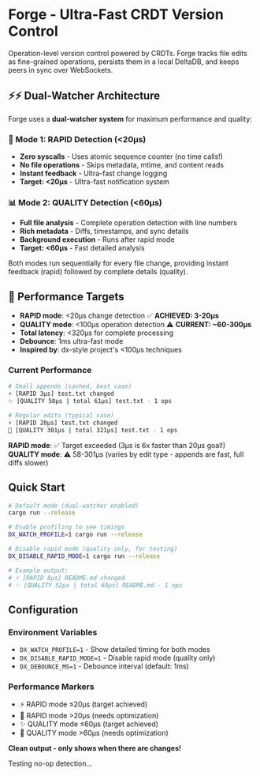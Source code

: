 # Forge - Ultra-Fast CRDT Version Control

Operation-level version control powered by CRDTs. Forge tracks file edits as fine-grained operations, persists them in a local DeltaDB, and keeps peers in sync over WebSockets.

## ⚡⚡ Dual-Watcher Architecture

Forge uses a **dual-watcher system** for maximum performance and quality:

### 🚀 Mode 1: RAPID Detection (<20µs)

- **Zero syscalls** - Uses atomic sequence counter (no time calls!)
- **No file operations** - Skips metadata, mtime, and content reads
- **Instant feedback** - Ultra-fast change logging
- **Target: <20µs** - Ultra-fast notification system

### 📊 Mode 2: QUALITY Detection (<60µs)

- **Full file analysis** - Complete operation detection with line numbers
- **Rich metadata** - Diffs, timestamps, and sync details
- **Background execution** - Runs after rapid mode
- **Target: <60µs** - Fast detailed analysis

Both modes run sequentially for every file change, providing instant feedback (rapid) followed by complete details (quality).

## 🎯 Performance Targets

- **RAPID mode**: <20µs change detection ✅ **ACHIEVED: 3-20µs**
- **QUALITY mode**: <100µs operation detection ⚠️ **CURRENT: ~60-300µs**
- **Total latency**: <320µs for complete processing
- **Debounce**: 1ms ultra-fast mode
- **Inspired by**: dx-style project's <100µs techniques

### Current Performance

```bash
# Small appends (cached, best case)
⚡ [RAPID 3µs] test.txt changed
✨ [QUALITY 58µs | total 61µs] test.txt - 1 ops

# Regular edits (typical case)  
⚡ [RAPID 20µs] test.txt changed
🐢 [QUALITY 301µs | total 321µs] test.txt - 1 ops
```

**RAPID mode**: ✅ Target exceeded (3µs is 6x faster than 20µs goal!)
**QUALITY mode**: ⚠️ 58-301µs (varies by edit type - appends are fast, full diffs slower)

## Quick Start

```bash
# Default mode (dual-watcher enabled)
cargo run --release

# Enable profiling to see timings
DX_WATCH_PROFILE=1 cargo run --release

# Disable rapid mode (quality only, for testing)
DX_DISABLE_RAPID_MODE=1 cargo run --release

# Example output:
# ⚡ [RAPID 8µs] README.md changed
# ✨ [QUALITY 52µs | total 60µs] README.md - 1 ops
```

## Configuration

### Environment Variables

- `DX_WATCH_PROFILE=1` - Show detailed timing for both modes
- `DX_DISABLE_RAPID_MODE=1` - Disable rapid mode (quality only)
- `DX_DEBOUNCE_MS=1` - Debounce interval (default: 1ms)

### Performance Markers

- ⚡ RAPID mode ≤20µs (target achieved)
- 🐌 RAPID mode >20µs (needs optimization)
- ✨ QUALITY mode ≤60µs (target achieved)  
- 🐢 QUALITY mode >60µs (needs optimization)

**Clean output - only shows when there are changes!**

Testing no-op detection...
